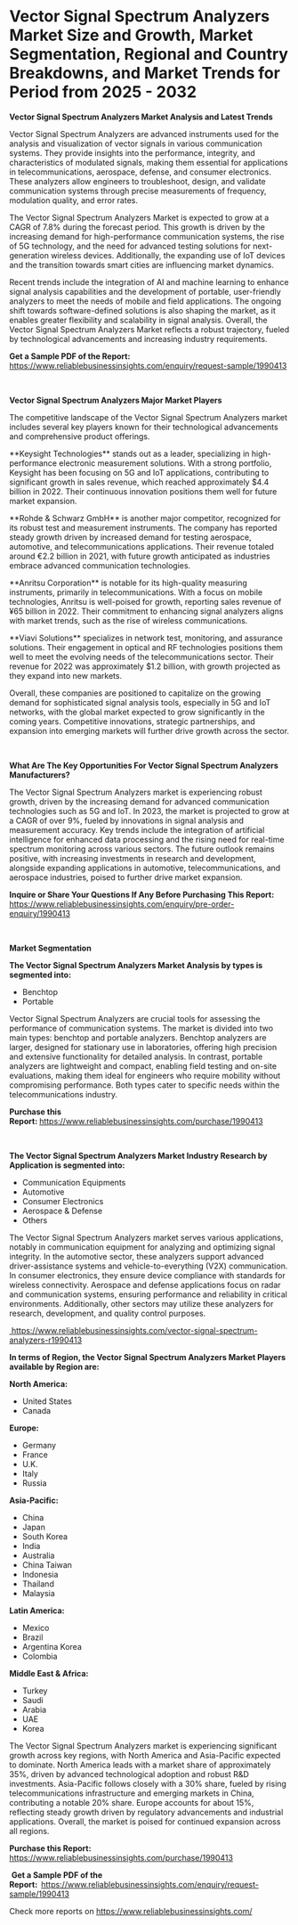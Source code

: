 <p><h1>Vector Signal Spectrum Analyzers Market Size and Growth, Market Segmentation, Regional and Country Breakdowns, and Market Trends for Period from 2025 -  2032</h1></p><p><strong>Vector Signal Spectrum Analyzers Market Analysis and Latest Trends</strong></p>
<p><p>Vector Signal Spectrum Analyzers are advanced instruments used for the analysis and visualization of vector signals in various communication systems. They provide insights into the performance, integrity, and characteristics of modulated signals, making them essential for applications in telecommunications, aerospace, defense, and consumer electronics. These analyzers allow engineers to troubleshoot, design, and validate communication systems through precise measurements of frequency, modulation quality, and error rates.</p><p>The Vector Signal Spectrum Analyzers Market is expected to grow at a CAGR of 7.8% during the forecast period. This growth is driven by the increasing demand for high-performance communication systems, the rise of 5G technology, and the need for advanced testing solutions for next-generation wireless devices. Additionally, the expanding use of IoT devices and the transition towards smart cities are influencing market dynamics. </p><p>Recent trends include the integration of AI and machine learning to enhance signal analysis capabilities and the development of portable, user-friendly analyzers to meet the needs of mobile and field applications. The ongoing shift towards software-defined solutions is also shaping the market, as it enables greater flexibility and scalability in signal analysis. Overall, the Vector Signal Spectrum Analyzers Market reflects a robust trajectory, fueled by technological advancements and increasing industry requirements.</p></p>
<p><strong>Get a Sample PDF of the Report:&nbsp;</strong> <a href="https://www.reliablebusinessinsights.com/enquiry/request-sample/1990413?utm_campaign=2290&utm_medium=2&utm_source=Github&utm_content=ia&utm_term=02032025&utm_id=vector-signal-spectrum-analyzers">https://www.reliablebusinessinsights.com/enquiry/request-sample/1990413</a></p>
<p>&nbsp;</p>
<p><strong>Vector Signal Spectrum Analyzers Major Market Players</strong></p>
<p><p>The competitive landscape of the Vector Signal Spectrum Analyzers market includes several key players known for their technological advancements and comprehensive product offerings.</p><p>**Keysight Technologies** stands out as a leader, specializing in high-performance electronic measurement solutions. With a strong portfolio, Keysight has been focusing on 5G and IoT applications, contributing to significant growth in sales revenue, which reached approximately $4.4 billion in 2022. Their continuous innovation positions them well for future market expansion.</p><p>**Rohde & Schwarz GmbH** is another major competitor, recognized for its robust test and measurement instruments. The company has reported steady growth driven by increased demand for testing aerospace, automotive, and telecommunications applications. Their revenue totaled around €2.2 billion in 2021, with future growth anticipated as industries embrace advanced communication technologies.</p><p>**Anritsu Corporation** is notable for its high-quality measuring instruments, primarily in telecommunications. With a focus on mobile technologies, Anritsu is well-poised for growth, reporting sales revenue of ¥65 billion in 2022. Their commitment to enhancing signal analyzers aligns with market trends, such as the rise of wireless communications.</p><p>**Viavi Solutions** specializes in network test, monitoring, and assurance solutions. Their engagement in optical and RF technologies positions them well to meet the evolving needs of the telecommunications sector. Their revenue for 2022 was approximately $1.2 billion, with growth projected as they expand into new markets.</p><p>Overall, these companies are positioned to capitalize on the growing demand for sophisticated signal analysis tools, especially in 5G and IoT networks, with the global market expected to grow significantly in the coming years. Competitive innovations, strategic partnerships, and expansion into emerging markets will further drive growth across the sector.</p></p>
<p>&nbsp;</p>
<p><strong>What Are The Key Opportunities For Vector Signal Spectrum Analyzers Manufacturers?</strong></p>
<p><p>The Vector Signal Spectrum Analyzers market is experiencing robust growth, driven by the increasing demand for advanced communication technologies such as 5G and IoT. In 2023, the market is projected to grow at a CAGR of over 9%, fueled by innovations in signal analysis and measurement accuracy. Key trends include the integration of artificial intelligence for enhanced data processing and the rising need for real-time spectrum monitoring across various sectors. The future outlook remains positive, with increasing investments in research and development, alongside expanding applications in automotive, telecommunications, and aerospace industries, poised to further drive market expansion.</p></p>
<p><strong>Inquire or Share Your Questions If Any Before Purchasing This Report:</strong> <a href="https://www.reliablebusinessinsights.com/enquiry/pre-order-enquiry/1990413?utm_campaign=2290&utm_medium=2&utm_source=Github&utm_content=ia&utm_term=02032025&utm_id=vector-signal-spectrum-analyzers">https://www.reliablebusinessinsights.com/enquiry/pre-order-enquiry/1990413</a></p>
<p>&nbsp;</p>
<p><strong>Market Segmentation</strong></p>
<p><strong>The Vector Signal Spectrum Analyzers Market Analysis by types is segmented into:</strong></p>
<p><ul><li>Benchtop</li><li>Portable</li></ul></p>
<p><p>Vector Signal Spectrum Analyzers are crucial tools for assessing the performance of communication systems. The market is divided into two main types: benchtop and portable analyzers. Benchtop analyzers are larger, designed for stationary use in laboratories, offering high precision and extensive functionality for detailed analysis. In contrast, portable analyzers are lightweight and compact, enabling field testing and on-site evaluations, making them ideal for engineers who require mobility without compromising performance. Both types cater to specific needs within the telecommunications industry.</p></p>
<p><strong>Purchase this Report:&nbsp;</strong><a href="https://www.reliablebusinessinsights.com/purchase/1990413?utm_campaign=2290&utm_medium=2&utm_source=Github&utm_content=ia&utm_term=02032025&utm_id=vector-signal-spectrum-analyzers">https://www.reliablebusinessinsights.com/purchase/1990413</a></p>
<p>&nbsp;</p>
<p><strong>The Vector Signal Spectrum Analyzers Market Industry Research by Application is segmented into:</strong></p>
<p><ul><li>Communication Equipments</li><li>Automotive</li><li>Consumer Electronics</li><li>Aerospace & Defense</li><li>Others</li></ul></p>
<p><p>The Vector Signal Spectrum Analyzers market serves various applications, notably in communication equipment for analyzing and optimizing signal integrity. In the automotive sector, these analyzers support advanced driver-assistance systems and vehicle-to-everything (V2X) communication. In consumer electronics, they ensure device compliance with standards for wireless connectivity. Aerospace and defense applications focus on radar and communication systems, ensuring performance and reliability in critical environments. Additionally, other sectors may utilize these analyzers for research, development, and quality control purposes.</p></p>
<p><a href="https://www.reliablebusinessinsights.com/vector-signal-spectrum-analyzers-r1990413?utm_campaign=2290&utm_medium=2&utm_source=Github&utm_content=ia&utm_term=02032025&utm_id=vector-signal-spectrum-analyzers">&nbsp;https://www.reliablebusinessinsights.com/vector-signal-spectrum-analyzers-r1990413</a></p>
<p><strong>In terms of Region, the Vector Signal Spectrum Analyzers Market Players available by Region are:</strong></p>
<p>
    <p> <strong> North America: </strong>
        <ul>
            <li>United States</li>
            <li>Canada</li>
        </ul>
        </p> 
    <p> <strong> Europe: </strong>
        <ul>
            <li>Germany</li>
            <li>France</li>
            <li>U.K.</li>
            <li>Italy</li>
            <li>Russia</li>
        </ul>
        </p> 
    <p> <strong> Asia-Pacific: </strong>
        <ul>
            <li>China</li>
            <li>Japan</li>
            <li>South Korea</li>
            <li>India</li>
            <li>Australia</li>
            <li>China Taiwan</li>
            <li>Indonesia</li>
            <li>Thailand</li>
            <li>Malaysia</li>
        </ul>
        </p> 
    <p> <strong> Latin America: </strong>
        <ul>
            <li>Mexico</li>
            <li>Brazil</li>
            <li>Argentina Korea</li>
            <li>Colombia</li>
        </ul>
        </p> 
    <p> <strong> Middle East & Africa: </strong>
        <ul>
            <li>Turkey</li>
            <li>Saudi</li>
            <li>Arabia</li>
            <li>UAE</li>
            <li>Korea</li>
        </ul>
    </p>
    </p>
<p><p>The Vector Signal Spectrum Analyzers market is experiencing significant growth across key regions, with North America and Asia-Pacific expected to dominate. North America leads with a market share of approximately 35%, driven by advanced technological adoption and robust R&D investments. Asia-Pacific follows closely with a 30% share, fueled by rising telecommunications infrastructure and emerging markets in China, contributing a notable 20% share. Europe accounts for about 15%, reflecting steady growth driven by regulatory advancements and industrial applications. Overall, the market is poised for continued expansion across all regions.</p></p>
<p><strong>Purchase this Report: </strong><a href="https://www.reliablebusinessinsights.com/purchase/1990413?utm_campaign=2290&utm_medium=2&utm_source=Github&utm_content=ia&utm_term=02032025&utm_id=vector-signal-spectrum-analyzers">https://www.reliablebusinessinsights.com/purchase/1990413</a></p>
<p>&nbsp;<strong>Get a Sample PDF of the Report:&nbsp;&nbsp;</strong><a href="https://www.reliablebusinessinsights.com/enquiry/request-sample/1990413?utm_campaign=2290&utm_medium=2&utm_source=Github&utm_content=ia&utm_term=02032025&utm_id=vector-signal-spectrum-analyzers">https://www.reliablebusinessinsights.com/enquiry/request-sample/1990413</a></p>
<p><strong></strong></p>
<p>Check more reports on <a href="https://www.reliablebusinessinsights.com/?utm_campaign=2290&utm_medium=2&utm_source=Github&utm_content=ia&utm_term=02032025&utm_id=vector-signal-spectrum-analyzers">https://www.reliablebusinessinsights.com/</a></p>